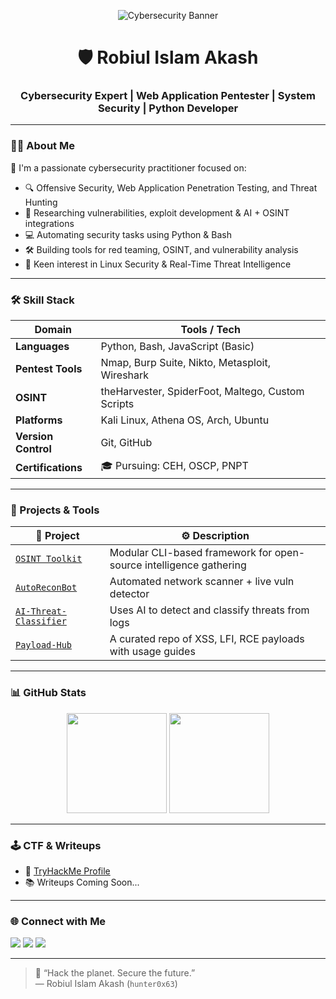 <!-- Banner -->
<p align="center">
  <img src="https://raw.githubusercontent.com/hunter0x63/hunter0x63/main/assets/banner.png" alt="Cybersecurity Banner" />
</p>

<h1 align="center">🛡️ Robiul Islam Akash</h1>
<h3 align="center">Cybersecurity Expert | Web Application Pentester | System Security | Python Developer</h3>

---

### 👨‍💻 About Me

🎯 I'm a passionate cybersecurity practitioner focused on:

- 🔍 Offensive Security, Web Application Penetration Testing, and Threat Hunting  
- 🧠 Researching vulnerabilities, exploit development & AI + OSINT integrations  
- 💻 Automating security tasks using Python & Bash  
- 🛠️ Building tools for red teaming, OSINT, and vulnerability analysis  
- 🔐 Keen interest in Linux Security & Real-Time Threat Intelligence  

---

### 🛠️ Skill Stack

| Domain | Tools / Tech |
|--------|--------------|
| **Languages** | Python, Bash, JavaScript (Basic) |
| **Pentest Tools** | Nmap, Burp Suite, Nikto, Metasploit, Wireshark |
| **OSINT** | theHarvester, SpiderFoot, Maltego, Custom Scripts |
| **Platforms** | Kali Linux, Athena OS, Arch, Ubuntu |
| **Version Control** | Git, GitHub |
| **Certifications** | 🎓 Pursuing: CEH, OSCP, PNPT |

---

### 🔧 Projects & Tools

| 🧪 Project | ⚙️ Description |
|-----------|----------------|
| [`OSINT Toolkit`](https://github.com/hunter0x63/osint-toolkit) | Modular CLI-based framework for open-source intelligence gathering |
| [`AutoReconBot`](https://github.com/hunter0x63/AutoReconBot) | Automated network scanner + live vuln detector |
| [`AI-Threat-Classifier`](https://github.com/hunter0x63/ai-threat-classifier) | Uses AI to detect and classify threats from logs |
| [`Payload-Hub`](https://github.com/hunter0x63/payload-hub) | A curated repo of XSS, LFI, RCE payloads with usage guides |

---

### 📊 GitHub Stats

<p align="center">
  <img src="https://github-readme-stats.vercel.app/api?username=hunter0x63&show_icons=true&theme=tokyonight" height="160"/>
  <img src="https://github-readme-stats.vercel.app/api/top-langs/?username=hunter0x63&layout=compact&theme=tokyonight" height="160"/>
</p>

---

### 🕹️ CTF & Writeups

- 🧠 [TryHackMe Profile](https://tryhackme.com/p/hunter0x63)
- 📚 Writeups Coming Soon...

---

### 🌐 Connect with Me

<p align="left">
  <a href="mailto:robiular0@gmail.com" target="_blank"><img src="https://img.shields.io/badge/Email-robiular0@gmail.com-blue?style=for-the-badge&logo=protonmail" /></a>
  <a href="https://www.linkedin.com/in/robiul-islam-akash-89b4a3232?" target="_blank"><img src="https://img.shields.io/badge/LinkedIn-Connect-blue?style=for-the-badge&logo=linkedin" /></a>
  <a href="https://x.com/hunter_Ox64?t=U-pN4Rsh3wWrg051iJgqVQ&s=09" target="_blank"><img src="https://img.shields.io/badge/Twitter-Follow-blue?style=for-the-badge&logo=twitter" /></a>
</p>

---

> 💬 “Hack the planet. Secure the future.”  
> — Robiul Islam Akash (`hunter0x63`)
